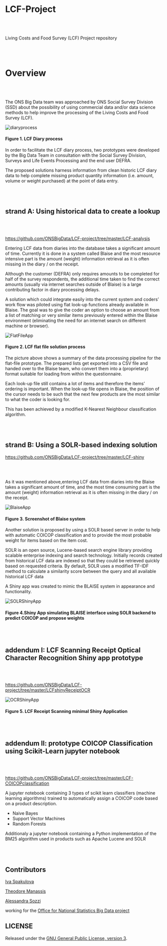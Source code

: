 # LCF-Project


<br></br>

Living Costs and Food Survey (LCF) Project repository

<br></br>


# Overview


<br></br>


The ONS Big Data team was approached by ONS Social Survey Division (SSD) about the possibility of using 
commercial data and/or data science methods to help improve the processing of the 
Living Costs and Food Survey (LCF).


![diaryprocess](https://github.com/ONSBigData/LCF-project/blob/master/LCFDiaryProcess.png "")  
<h4> Figure 1. LCF Diary process </h4>

     
In order to facilitate the LCF diary process, two prototypes were developed by the Big Data Team in consultation with 
the Social Survey Division, Surveys and Life Events Processing and the end user DEFRA. 

The proposed solutions harness information from clean historic LCF diary data to help complete 
missing product quantity information (i.e. amount, volume or weight purchased) at the point of data entry.   
     
     
<br></br>


## strand A: Using historical data to create a lookup    

<br></br>
    
https://github.com/ONSBigData/LCF-project/tree/master/LCF-analysis


Entering LCF data from diaries into the database takes a significant amount of time. Currently it is done in a system called Blaise 
and the most resource intensive part is the amount (weight) information retrieval as it is often missing in the diary / on the receipt.

Although the customer (DEFRA) only requires amounts to be completed for half of the survey respondents, the additional
time taken to find the correct amounts (usually via internet searches outside of Blaise) is a large 
contributing factor in diary processing delays.

A solution which could integrate easily into the current system and coders’ work flow was piloted using flat look-up functions 
already available in Blaise. The goal was to give the coder an option to choose an amount from a list of matching 
or very similar items previously entered within the Blaise environment
(eliminating the need for an internet search on different machine or browser).



![FlatFileApp](https://github.com/ONSBigData/LCF-project/blob/master/FlatFiles.png "")  
<h4> Figure 2. LCF flat file solution process </h4>

The picture above shows a summary of the data processing pipeline for the flat-file prototype.
The prepared lists get exported into a CSV file and handed over to the Blaise team,
who convert them into a (proprietary) format suitable for loading from within the questionnaire. 

Each look-up file still contains a lot of items and therefore the items’ ordering is important. 
When the look-up file opens in Blaise, the position of the cursor needs to be such that the next few products 
are the most similar to what the coder is looking for.

This has been achieved by a modified K-Nearest Neighbour classification algorithm.


<br></br>


## strand B: Using a SOLR-based indexing solution


https://github.com/ONSBigData/LCF-project/tree/master/LCF-shiny

<br> </br>

As it was mentioned above,entering LCF data from diaries into the Blaise takes a significant amount of time,
and the most time consuming part is the amount (weight) information retrieval as it is often missing 
in the diary / on the receipt.

![BlaiseApp](https://github.com/ONSBigData/LCF-project/blob/master/BLAISEpic.png "")  
<h4> Figure 3. Screenshot of Blaise system </h4>

Another solution is proposed by using a SOLR based server in order to help with automatic COICOP classification and to 
provide the most probable weight for items based on the item cost.

SOLR is an open source, Lucene-based search engine library providing scalable enterprise indexing and search technology. 
Initially records created from historical LCF data are indexed so that they could be retrieved quickly based on requested criteria. 
By default, SOLR uses a modified TF-IDF method to calculate a similarity score between the query and all available historical LCF data


A Shiny app was created to mimic the BLAISE system in appearance and functionality.

![SOLRShinyApp](https://github.com/ONSBigData/LCF-project/blob/master/LCF-2a.png "")  
<h4> Figure 4.Shiny App simulating BLAISE interface using SOLR backend to predict COICOP and propose weights </h4>

<br> </br>


## addendum I: LCF Scanning Receipt Optical Character Recognition Shiny app prototype


<br></br>


https://github.com/ONSBigData/LCF-project/tree/master/LCFshinyReceiptOCR

![OCRShinyApp](https://github.com/ONSBigData/LCF-project/blob/master/good.receipt.scan.png "")
<h4> Figure 5. LCF Receipt Scanning minimal Shiny Application </h4>





<br></br>


## addendum II:  prototype COICOP Classification using Scikit-Learn jupyter notebook

<br></br>

https://github.com/ONSBigData/LCF-project/tree/master/LCF-COICOPclassification


A jupyter notebook containing 3 types of scikit learn classifiers (machine learning algorithms) trained to 
automatically assign a COICOP code based on a product description.  

- Naive Bayes
- Support Vector Machines
- Random Forests

Additionaly a jupyter notebook containing a Python implementation of the BM25 algorithm used in products such as Apache Lucene and SOLR

<br></br>


## Contributors

[Iva Spakulova](https://github.com/ivyONS)

[Theodore Manassis](https://github.com/mamonu)

[Alessandra Sozzi](https://github.com/AlessandraSozzi)

working for the [Office for National Statistics Big Data project](https://www.ons.gov.uk/aboutus/whatwedo/programmesandprojects/theonsbigdataproject)


## LICENSE

Released under the [GNU General Public License, version 3](LICENSE).
